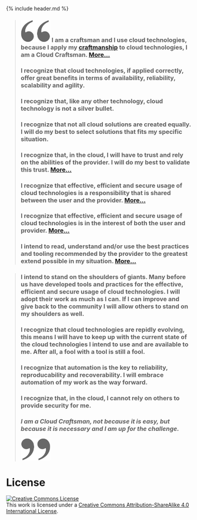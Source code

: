 {% include header.md %}

<!---[![flamer a CC NC SA image by Ola Erik Blæsterdalen](images/flamer.png)](https://www.flickr.com/photos/83029840@N00/2333867300/)--->

> ### <img src="images/openquote.png" width="80" height="60"/> I am a craftsman and I use cloud technologies, because I apply my [craftmanship](explained/craftsman.md) to cloud technologies, I am a Cloud Craftsman. <span class='small'>[More...](explained/craftsman.md)</span>
>
> ### I recognize that cloud technologies, if applied correctly, offer great benefits in terms of availability, reliability, scalability and agility.
>
> ### I recognize that, like any other technology, cloud technology is not a silver bullet.
>
> ### I recognize that not all cloud solutions are created equally. I will do my best to select solutions that fits my specific situation. <!--<span class='small'>[More...](explained/selection.md)</span>-->
> 
> ### I recognize that, in the cloud, I will have to trust and rely on the abilities of the provider. I will do my best to validate this trust. <span class='small'>[More...](explained/trust.md)</span>
>
> ### I recognize that effective, efficient and secure usage of cloud technologies is a responsibility that is shared between the user and the provider. <span class='small'>[More...](explained/shared_responsibility.md)</span>
>
> ### I recognize that effective, efficient and secure usage of cloud technologies is in the interest of both the user and provider. <span class='small'>[More...](explained/mutual_interest.md)</span>
>
> ### I intend to read, understand and/or use the best practices and tooling recommended by the provider to the greatest extend possible in my situation. <span class='small'>[More...](explained/best_practices)</span>

>
> ### I intend to stand on the shoulders of giants. Many before us have developed tools and practices for the effective, efficient and secure usage of cloud technologies. I will adopt their work as much as I can. If I can improve and give back to the community I will allow others to stand on my shoulders as well.
>
> ### I recognize that cloud technologies are repidly evolving, this means I will have to keep up with the current state of the cloud technologies I intend to use and are available to me. After all, a fool with a tool is still a fool.
>
> ### I recognize that automation is the key to reliability, reproducability and recoverability. I will embrace automation of my work as the way forward.
>
> ### I recognize that, in the cloud, I cannot rely on others to provide security for me.
> 
> ### _I am a Cloud Craftsman, not because it is easy, but because it is necessary and I am up for the challenge._
> <img src="images/closequote.png" width="80" height="60"/>

# License
<a rel="license" href="http://creativecommons.org/licenses/by-sa/4.0/"><img alt="Creative Commons License" style="border-width:0" src="https://i.creativecommons.org/l/by-sa/4.0/88x31.png" /></a><br />This work is licensed under a <a rel="license" href="http://creativecommons.org/licenses/by-sa/4.0/">Creative Commons Attribution-ShareAlike 4.0 International License</a>.
